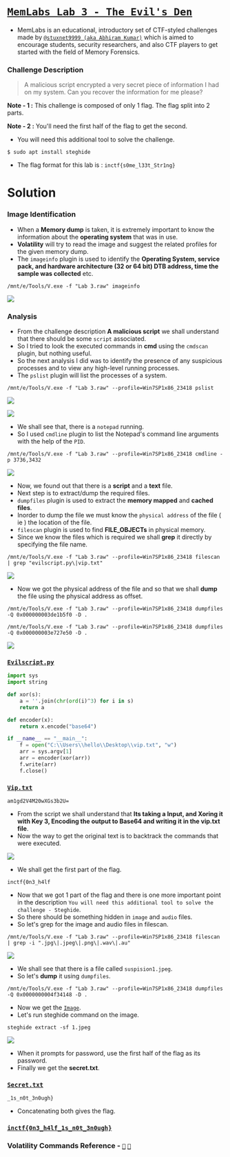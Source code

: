 # [`MemLabs Lab 3 - The Evil's Den`](https://mega.nz/#!2ohlTAzL!1T5iGzhUWdn88zS1yrDJA06yUouZxC-VstzXFSRuzVg)

- MemLabs is an educational, introductory set of CTF-styled challenges made by [`@stuxnet9999 (aka Abhiram Kumar)`](https://github.com/stuxnet999) which is aimed to encourage students, security researchers, and also CTF players to get started with the field of Memory Forensics.

### Challenge Description

> A malicious script encrypted a very secret piece of information I had on my system. 
> Can you recover the information for me please?

**Note - 1 :** This challenge is composed of only 1 flag. The flag split into 2 parts.

**Note - 2 :** You'll need the first half of the flag to get the second.

- You will need this additional tool to solve the challenge.

```
$ sudo apt install steghide
```

- The flag format for this lab is : `inctf{s0me_l33t_Str1ng}`

# Solution

### Image Identification 

- When a **Memory dump** is taken, it is extremely important to know the information about the **operating system** that was in use.
- **Volatility** will try to read the image and suggest the related profiles for the given memory dump. 
- The `imageinfo` plugin is used to identify the **Operating System, service pack, and hardware architecture (32 or 64 bit) DTB address, time the sample was collected** etc.

```
/mnt/e/Tools/V.exe -f "Lab 3.raw" imageinfo
```

![](https://github.com/a3X3k/MemLabs/blob/main/Lab%203/Assets/1.png?raw=true)

### Analysis

- From the challenge description **A malicious script** we shall understand that there should be some `script` associated.
- So I tried to look the executed commands in **cmd** using the `cmdscan` plugin, but nothing useful.
- So the next analysis I did was to identify the presence of any suspicious processes and to view any high-level running processes.
- The `pslist` plugin will list the processes of a system.

```
/mnt/e/Tools/V.exe -f "Lab 3.raw" --profile=Win7SP1x86_23418 pslist
```

![](https://github.com/a3X3k/MemLabs/blob/main/Lab%203/Assets/2.png?raw=true)

![](https://github.com/a3X3k/MemLabs/blob/main/Lab%203/Assets/3.png?raw=true)

- We shall see that, there is a `notepad` running.
- So I used `cmdline` plugin to list the Notepad's command line arguments with the help of the `PID`. 

```
/mnt/e/Tools/V.exe -f "Lab 3.raw" --profile=Win7SP1x86_23418 cmdline -p 3736,3432
```

![](https://github.com/a3X3k/MemLabs/blob/main/Lab%203/Assets/4.png?raw=true)

- Now, we found out that there is a **script** and a **text** file.
- Next step is to extract/dump the required files.
- `dumpfiles` plugin is used to extract the **memory mapped** and **cached files**.
- Inorder to dump the file we must know the `physical address` of the file ( ie ) the location of the file.
- `filescan` plugin is used to find **FILE_OBJECTs** in physical memory.
- Since we know the files which is required we shall **grep** it directly by specifying the file name.

```
/mnt/e/Tools/V.exe -f "Lab 3.raw" --profile=Win7SP1x86_23418 filescan | grep "evilscript.py\|vip.txt"
```

![](https://github.com/a3X3k/MemLabs/blob/main/Lab%203/Assets/5.png?raw=true)

- Now we got the physical address of the file and so that we shall **dump** the file using the physical address as offset.

```
/mnt/e/Tools/V.exe -f "Lab 3.raw" --profile=Win7SP1x86_23418 dumpfiles -Q 0x000000003de1b5f0 -D .

/mnt/e/Tools/V.exe -f "Lab 3.raw" --profile=Win7SP1x86_23418 dumpfiles -Q 0x000000003e727e50 -D .
```

![](https://github.com/a3X3k/MemLabs/blob/main/Lab%203/Assets/6.png?raw=true)

### [`Evilscript.py`](https://github.com/a3X3k/MemLabs/blob/main/Lab%203/Assets/Script.py)

```py
import sys
import string

def xor(s):
	a = ''.join(chr(ord(i)^3) for i in s)
	return a

def encoder(x):
	return x.encode("base64")

if __name__ == "__main__":
	f = open("C:\\Users\\hello\\Desktop\\vip.txt", "w")
	arr = sys.argv[1]
	arr = encoder(xor(arr))
	f.write(arr)
	f.close()
```

### [`Vip.txt`](https://github.com/a3X3k/MemLabs/blob/main/Lab%203/Assets/Vip.txt)

```
am1gd2V4M20wXGs3b2U=
```

- From the script we shall understand that **Its taking a Input, and Xoring it with Key 3, Encoding the output to Base64 and writing it in the vip.txt file**.
- Now the way to get the original text is to backtrack the commands that were executed.

![](https://github.com/a3X3k/MemLabs/blob/main/Lab%203/Assets/7.png?raw=true)

- We shall get the first part of the flag.

```
inctf{0n3_h4lf
```

- Now that we got 1 part of the flag and there is one more important point in the description `You will need this additional tool to solve the challenge - Steghide`.
- So there should be something hidden in `image` and `audio` files.
- So let's grep for the image and audio files in filescan.

```
/mnt/e/Tools/V.exe -f "Lab 3.raw" --profile=Win7SP1x86_23418 filescan | grep -i ".jpg\|.jpeg\|.png\|.wav\|.au"
```

![](https://github.com/a3X3k/MemLabs/blob/main/Lab%203/Assets/8.png?raw=true)

- We shall see that there is a file called `suspision1.jpeg`.
- So let's **dump** it using `dumpfiles`.

```
/mnt/e/Tools/V.exe -f "Lab 3.raw" --profile=Win7SP1x86_23418 dumpfiles -Q 0x0000000004f34148 -D .
```

- Now we get the [`Image`](https://github.com/a3X3k/MemLabs/blob/main/Lab%203/Assets/1.jpeg).
- Let's run steghide command on the image.

```
steghide extract -sf 1.jpeg
```

![](https://github.com/a3X3k/MemLabs/blob/main/Lab%203/Assets/9.png?raw=true)

- When it prompts for password, use the first half of the flag as its password.
- Finally we get the **secret.txt**.

### [`Secret.txt`](https://github.com/a3X3k/MemLabs/blob/main/Lab%203/Assets/secret%20text)

```
_1s_n0t_3n0ugh}
```

- Concatenating both gives the flag.

### [`inctf{0n3_h4lf_1s_n0t_3n0ugh}`]()

### Volatility Commands Reference - [`📖`](https://github.com/volatilityfoundation/volatility/wiki/Command-Reference#dumpfiles) [`📖`](https://www.codersnoon.com/2021/01/volatility-cheatsheet-memory-forensics.html) 


